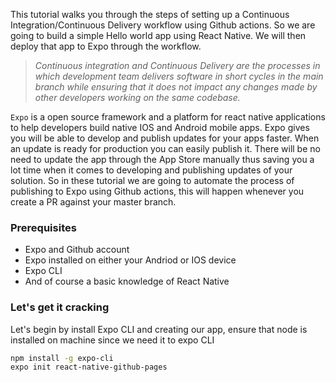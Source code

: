 
This tutorial walks you through the steps of setting up a Continuous Integration/Continuous Delivery workflow using Github actions. So we are going to build a simple Hello world app using React Native. We will then deploy that app to Expo through the workflow.

> _Continuous integration and Continuous Delivery are the processes in which development team delivers software in short cycles in the main branch while ensuring that it does not impact any changes made by other developers working on the same codebase._

`Expo` is a open source framework and a platform for react native applications to help developers build native IOS and Android mobile apps. Expo gives you will be able to develop and publish updates for your apps faster. When an update is ready for production you can easily publish it. There will be no need to update the app through the App Store manually thus saving you a lot time when it comes to developing and publishing updates of your solution. So in these tutorial we are going to automate the process of publishing to Expo using Github actions, this will happen whenever you create a PR against your master branch.

### Prerequisites

* Expo and Github account
* Expo installed on either your Andriod or IOS device
* Expo CLI
* And of course a basic knowledge of React Native

### Let's get it cracking

Let's begin by install Expo CLI and creating our app, ensure that node is installed on machine since we need it to expo CLI

```bash
npm install -g expo-cli
expo init react-native-github-pages
```

